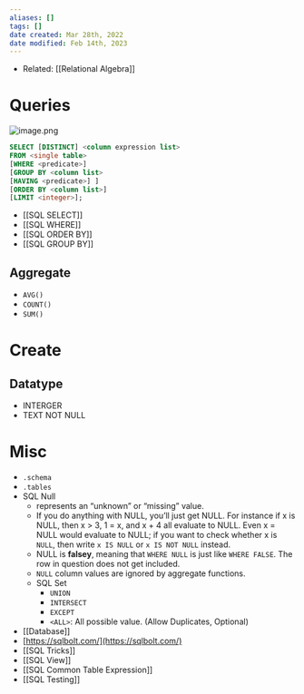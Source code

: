 ```yaml
---
aliases: []
tags: [] 
date created: Mar 28th, 2022
date modified: Feb 14th, 2023
---
```

- Related: [[Relational Algebra]]

# Queries
![image.png](https://img.ynchen.me/2023/02/f8db563c163b8aab459bc511c71a40a2.webp)

```sql
SELECT [DISTINCT] <column expression list>  
FROM <single table>  
[WHERE <predicate>]  
[GROUP BY <column list>  
[HAVING <predicate>] ]  
[ORDER BY <column list>]  
[LIMIT <integer>];
```

- [[SQL SELECT]]
- [[SQL WHERE]]
- [[SQL ORDER BY]]
- [[SQL GROUP BY]]

## Aggregate
- `AVG()`
- `COUNT()`
- `SUM()`

# Create

## Datatype
- INTERGER
- TEXT NOT NULL

# Misc
- `.schema`
- `.tables`
- SQL Null
	- represents an “unknown” or “missing” value.
	- If you do anything with NULL, you’ll just get NULL. For instance if x is NULL, then x > 3, 1 = x, and x + 4 all evaluate to NULL. Even x = NULL would evaluate to NULL; if you want to check whether x is `NULL`, then write `x IS NULL` or `x IS NOT NULL` instead.
	 - NULL is **falsey**, meaning that `WHERE NULL` is just like `WHERE FALSE`. The row in question does not get included.
	 - `NULL` column values are ignored by aggregate functions.
  - SQL Set
	  - `UNION`
	  - `INTERSECT`
	  - `EXCEPT`
	  - `<ALL>`: All possible value. (Allow Duplicates, Optional)
- [[Database]]
- [https://sqlbolt.com/](https://sqlbolt.com/)
- [[SQL Tricks]]
- [[SQL View]]
- [[SQL Common Table Expression]]
- [[SQL Testing]]